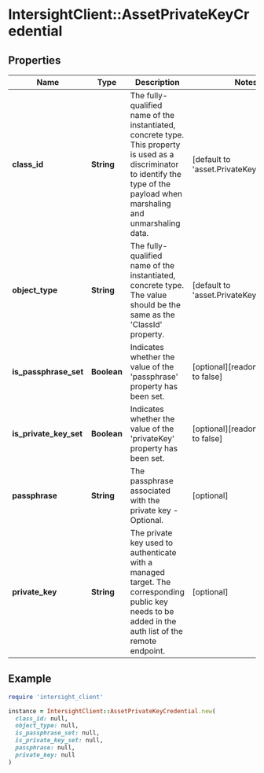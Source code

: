 # IntersightClient::AssetPrivateKeyCredential

## Properties

| Name | Type | Description | Notes |
| ---- | ---- | ----------- | ----- |
| **class_id** | **String** | The fully-qualified name of the instantiated, concrete type. This property is used as a discriminator to identify the type of the payload when marshaling and unmarshaling data. | [default to &#39;asset.PrivateKeyCredential&#39;] |
| **object_type** | **String** | The fully-qualified name of the instantiated, concrete type. The value should be the same as the &#39;ClassId&#39; property. | [default to &#39;asset.PrivateKeyCredential&#39;] |
| **is_passphrase_set** | **Boolean** | Indicates whether the value of the &#39;passphrase&#39; property has been set. | [optional][readonly][default to false] |
| **is_private_key_set** | **Boolean** | Indicates whether the value of the &#39;privateKey&#39; property has been set. | [optional][readonly][default to false] |
| **passphrase** | **String** | The passphrase associated with the private key - Optional. | [optional] |
| **private_key** | **String** | The private key used to authenticate with a managed target. The corresponding public key needs to be added in the auth list of the remote endpoint. | [optional] |

## Example

```ruby
require 'intersight_client'

instance = IntersightClient::AssetPrivateKeyCredential.new(
  class_id: null,
  object_type: null,
  is_passphrase_set: null,
  is_private_key_set: null,
  passphrase: null,
  private_key: null
)
```

